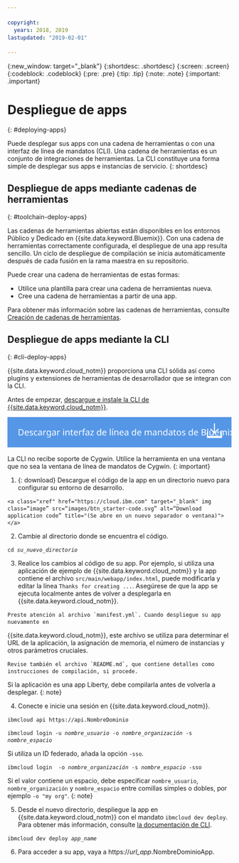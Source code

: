 ```yaml
---

copyright:
  years: 2018, 2019
lastupdated: "2019-02-01"

---
```


{:new_window: target="_blank"}
{:shortdesc: .shortdesc}
{:screen: .screen}
{:codeblock: .codeblock}
{:pre: .pre}
{:tip: .tip}
{:note: .note}
{:important: .important}

# Despliegue de apps
{: #deploying-apps}

Puede desplegar sus apps con una cadena de herramientas o con una interfaz de línea de mandatos (CLI). Una cadena de herramientas es un conjunto de integraciones de herramientas. La CLI constituye una forma simple de desplegar sus apps e instancias de servicio.
{: shortdesc}

## Despliegue de apps mediante cadenas de herramientas
{: #toolchain-deploy-apps}

Las cadenas de herramientas abiertas están disponibles en los entornos Público y Dedicado en {{site.data.keyword.Bluemix}}. Con una cadena de herramientas correctamente configurada, el despliegue de una app resulta sencillo. Un ciclo de despliegue de compilación se inicia automáticamente después de cada fusión en la rama maestra en su repositorio.

Puede crear una cadena de herramientas de estas formas:
* Utilice una plantilla para crear una cadena de herramientas nueva.
* Cree una cadena de herramientas a partir de una app.

Para obtener más información sobre las cadenas de herramientas, consulte [Creación de cadenas de herramientas](/docs/services/ContinuousDelivery/toolchains_working.html#toolchains_getting_started).

## Despliegue de apps mediante la CLI
{: #cli-deploy-apps}

{{site.data.keyword.cloud_notm}} proporciona una CLI sólida así como plugins y extensiones de herramientas de desarrollador que se integran con la CLI.

Antes de empezar, [descargue e instale la CLI de {{site.data.keyword.cloud_notm}}](/docs/cli/index.html#overview).

<p>
<a class="xref" href="https://cloud.ibm.com/docs/cli/index.html#overview" target="_blank" title="(Se abre en un nuevo separador o ventana)"><img class="image" src="images/btn_bx_commandline.svg" alt="Descargar IBM Cloud Developer Tools" /></a>
</p>

La CLI no recibe soporte de Cygwin. Utilice la herramienta en una ventana que no sea la ventana de línea de mandatos de Cygwin.
{: important}

  1. {: download} Descargue el código de la app en un directorio nuevo para configurar su entorno de desarrollo.

    <a class="xref" href="https://cloud.ibm.com" target="_blank" img class=“image” src=“images/btn_starter-code.svg” alt=“Download application code” title="(Se abre en un nuevo separador o ventana)"></a>

  2. Cambie al directorio donde se encuentra el código.

  <pre class="pre"><code class="hljs">cd <var class="keyword varname">su_nuevo_directorio</var></code></pre>

  3.  Realice los cambios al código de su app. Por ejemplo, si utiliza una aplicación de ejemplo de {{site.data.keyword.cloud_notm}} y la app contiene el archivo `src/main/webapp/index.html`, puede modificarla y editar la línea `Thanks for creating ...`. Asegúrese de que la app se ejecuta localmente
antes de volver a desplegarla en {{site.data.keyword.cloud_notm}}.

    Preste atención al archivo `manifest.yml`. Cuando despliegue su app nuevamente en
{{site.data.keyword.cloud_notm}}, este archivo se utiliza para determinar el URL de la aplicación, la
asignación de memoria, el número de instancias y otros parámetros cruciales.

    Revise también el archivo `README.md`, que contiene detalles como instrucciones de compilación, si procede.

  Si la aplicación es una app Liberty, debe compilarla antes de volverla a desplegar.
  {: note}

  4. Conecte e inicie una sesión en {{site.data.keyword.cloud_notm}}.

  <pre class="pre"><code class="hljs">ibmcloud api https://api.<span class="keyword" data-hd-keyref="DomainName">NombreDominio</span></code></pre>

  <pre class="pre"><code class="hljs">ibmcloud login -u <var class="keyword varname" data-hd-keyref="user_ID">nombre_usuario</var> -o <var class="keyword varname" data-hd-keyref="org_name">nombre_organización</var> -s <var class="keyword varname" data-hd-keyref="space_name">nombre_espacio</var></code></pre>

  Si utiliza un ID federado, añada la opción `-sso`.

  <pre class="pre"><code class="hljs">ibmcloud login  -o <var class="keyword varname" data-hd-keyref="org_name">nombre_organización</var> -s <var class="keyword varname" data-hd-keyref="space_name">nombre_espacio</var> -sso</code></pre>

  Si el valor contiene un espacio, debe especificar `nombre_usuario`, `nombre_organización` y `nombre_espacio` entre comillas simples o dobles, por ejemplo `-o "my org"`.
  {: note}

  5. Desde el nuevo directorio, despliegue la app en {{site.data.keyword.cloud_notm}} con el mandato `ibmcloud dev deploy`. Para obtener más información, consulte [la documentación de CLI](/docs/cli/idt/commands.html#deploy).

  <pre class="pre"><code class="hljs">ibmcloud dev deploy <var class="keyword varname" data-hd-keyref="app_name">app_name</var></code></pre>

  6. Para acceder a su app, vaya a https://<var class="keyword varname" data-hd-keyref="app_url">url_app</var>.<span class="keyword" data-hd-keyref="APPDomain">NombreDominioApp</span>.
